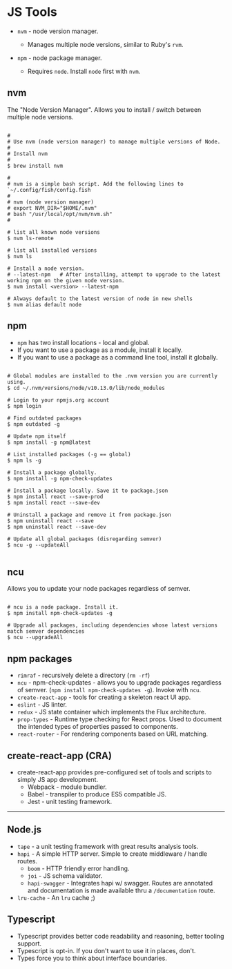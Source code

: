 # JS Tools

* `nvm` - node version manager.
  * Manages multiple node versions, similar to Ruby's `rvm`.

* `npm` - node package manager.
  * Requires `node`. Install `node` first with `nvm`.


## nvm

The "Node Version Manager". Allows you to install / switch between multiple
node versions.

```shell

#
# Use nvm (node version manager) to manage multiple versions of Node.
#
# Install nvm
#
$ brew install nvm

#
# nvm is a simple bash script. Add the following lines to `~/.config/fish/config.fish
#
# nvm (node version manager)
# export NVM_DIR="$HOME/.nvm"
# bash "/usr/local/opt/nvm/nvm.sh"
#

# list all known node versions
$ nvm ls-remote

# list all installed versions
$ nvm ls

# Install a node version.
# --latest-npm   # After installing, attempt to upgrade to the latest working npm on the given node version.
$ nvm install <version> --latest-npm

# Always default to the latest version of node in new shells
$ nvm alias default node

```

## npm

* `npm` has two install locations - local and global.
* If you want to use a package as a module, install it locally.
* If you want to use a package as a command line tool, install it globally.

```shell

# Global modules are installed to the .nvm version you are currently using.
$ cd ~/.nvm/versions/node/v10.13.0/lib/node_modules

# Login to your npmjs.org account
$ npm login

# Find outdated packages
$ npm outdated -g

# Update npm itself
$ npm install -g npm@latest

# List installed packages (-g == global)
$ npm ls -g

# Install a package globally.
$ npm install -g npm-check-updates

# Install a package locally. Save it to package.json
$ npm install react --save-prod
$ npm install react --save-dev

# Uninstall a package and remove it from package.json
$ npm uninstall react --save
$ npm uninstall react --save-dev

# Update all global packages (disregarding semver)
$ ncu -g --updateAll


```

## ncu

Allows you to update your node packages regardless of semver.

```shell

# ncu is a node package. Install it.
$ npm install npm-check-updates -g

# Upgrade all packages, including dependencies whose latest versions match semver dependencies
$ ncu --upgradeAll

```

## npm packages

* `rimraf` - recursively delete a directory (`rm -rf`)
* `ncu` - npm-check-updates - allows you to upgrade packages regardless of
  semver. (`npm install npm-check-updates -g`). Invoke with `ncu`.
* `create-react-app` - tools for creating a skeleton react UI app.
* `eslint` - JS linter.
* `redux` - JS state container which implements the Flux architecture.
* `prop-types` - Runtime type checking for React props. Used to document the intended types of properties passed to components.
* `react-router` - For rendering components based on URL matching.

## create-react-app (CRA)

* create-react-app provides pre-configured set of tools and scripts to simply JS app development.
  * Webpack - module bundler.
  * Babel - transpiler to produce ES5 compatible JS.
  * Jest - unit testing framework.

---

## Node.js

* `tape` - a unit testing framework with great results analysis tools.
* `hapi` - A simple HTTP server. Simple to create middleware / handle routes.
  * `boom` - HTTP friendly error handling.
  * `joi` - JS schema validator.
  * `hapi-swagger` - Integrates hapi w/ swagger. Routes are annotated and
    documentation is made available thru a `/documentation` route.
* `lru-cache` - An `lru` cache ;)

## Typescript

* Typescript provides better code readability and reasoning, better tooling
  support.
* Typescript is opt-in. If you don't want to use it in places, don't.
* Types force you to think about interface boundaries.
